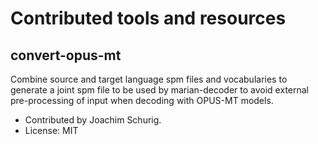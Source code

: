
# Contributed tools and resources

## convert-opus-mt

Combine source and target language spm files and vocabularies to generate a joint spm file to be used by marian-decoder to avoid external pre-processing of input when decoding with OPUS-MT models.

* Contributed by Joachim Schurig.
* License: MIT

